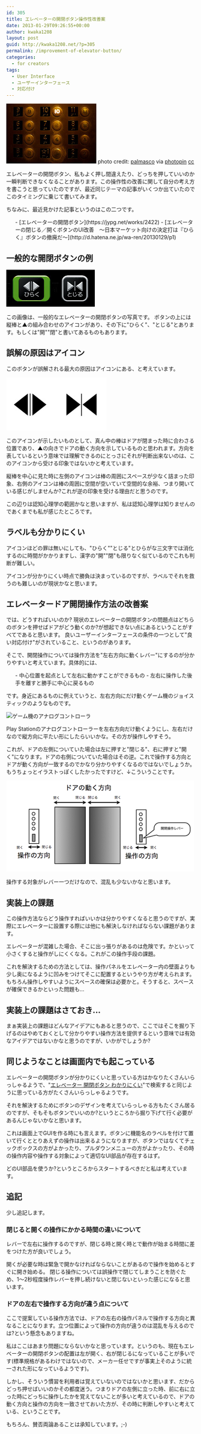 ```yaml
---
id: 305
title: エレベーターの開閉ボタン操作性改善案
date: 2013-01-29T09:26:55+00:00
author: kwaka1208
layout: post
guid: http://kwaka1208.net/?p=305
permalink: /improvement-of-elevator-button/
categories:
  - for creators
tags:
  - User Interface
  - ユーザーインターフェース
  - 対応付け
---
```

![elevator](/assets/images/2013/01/small_338663263.jpg)
photo credit: [palmasco](http://www.flickr.com/photos/palmasco/338663263/) via [photopin](http://photopin.com) [cc](http://creativecommons.org/licenses/by-nc-nd/2.0/)

エレベーターの開閉ボタン、私もよく押し間違えたり、どっちを押していいのか一瞬判断できなくなることがあります。この操作性の改善に関して自分の考え方を書こうと思っていたのですが、最近同じテーマの記事がいくつか出ていたのでこのタイミングに乗じて書いてみます。

ちなみに、最近見かけた記事というのはこの二つです。
<ul>
- [エレベーターの開閉ボタン](https://jypg.net/works/2422)
- [エレベーターの閉じる／開くボタンのUI改善　～日本マーケット向けの決定打は『ひらく』ボタンの撤廃だ～](http://d.hatena.ne.jp/wa-ren/20130129/p1)
</ul>

## 一般的な開閉ボタンの例
![エレベーター開閉ボタン](/assets/images/2013/01/elevator.jpg)

この画像は、一般的なエレベーターの開閉ボタンの写真です。
ボタンの上には縦棒と▲の組み合わせのアイコンがあり、その下に"ひらく"、"とじる"とあります。もしくは"開""閉"と書いてあるものもあります。

## 誤解の原因はアイコン
このボタンが誤解される最大の原因はアイコンにある、と考えています。

![開閉の向き](/assets/images/2013/01/direction.jpg)

このアイコンが示したいものとして、真ん中の棒はドアが閉まった時に合わさる位置であり、▲の向きでドアの動く方向を示しているものと思われます。方向を表しているという意味では理解できるのにとっさにそれが判断出来ないのは、このアイコンから受ける印象ではないかと考えています。

<span class="emphasis">縦棒を中心に見た時に左側のアイコンは棒の周囲にスペースが少なく詰まった印象、右側のアイコンは棒の周囲に空間が空いていて空間的な余裕、つまり開いている感じがしませんか?これが逆の印象を受ける理由だと思うのです。</span>

この辺りは認知心理学の範囲かなと思いますが、私は認知心理学は知りませんのであくまでも私が感じたところです。

## ラベルも分かりにくい
アイコンほどの罪は無いにしても、"ひらく""とじる"とひらがな三文字では消化するのに時間がかかりますし、漢字の"開""閉"も限りなく似ているのでこれも判断が難しい。

アイコンが分かりにくい時点で勝負は決まっているのですが、ラベルでそれを救うのも難しいのが現状かなと思います。

## エレベータードア開閉操作方法の改善案
では、どうすればいいのか?
現状のエレベーターの開閉ボタンの問題点はどちらのボタンを押せばドアがどう動くのか?が想起できない点にあるということがすべてであると思います。
良いユーザーインターフェースの条件の一つとして"良い対応付け"がされていること、というのがあります。

そこで、<span class="emphasis">開閉操作については操作方法を"左右方向に動くレバー"にするのが分かりやすいと考えています。</span>具体的には、

<ul>
- 中心位置を起点として左右に動かすことができるもの
- 左右に操作した後手を離すと勝手に中心に戻るもの
</ul>

です。身近にあるものに例えていうと、左右方向にだけ動くゲーム機のジョイスティックのようなものです。

![ゲーム機のアナログコントローラ](/assets/images/2013/01/PlayStation_3_SIXAXIS_controller-300x210.png)

Play Stationのアナログコントローラーを左右方向だけ動くようにし、左右だけなので縦方向に平たい形にしたらいいかな。その方が操作しやすそう。

これが、ドアの左側についていた場合は左に押すと"閉じる"、右に押すと"開く"になります。ドアの右側についていた場合はその逆。これで操作する方向とドアが動く方向が一致するのでかなり分かりやすくなるのではないでしょうか。
もうちょっとイラストっぽくしたかったですけど、↓こういうことです。

![開閉操作レバー](/assets/images/2013/01/aab5144b87e0251a9d176abf21c1eacb.png)

操作する対象がレバー一つだけなので、混乱も少ないかなと思います。

## 実装上の課題
この操作方法ならどう操作すればいいかは分かりやすくなると思うのですが、実際にエレベーターに設置する際には他にも解決しなければならない課題があります。

エレベーターが混雑した場合、そこに出っ張りがあるのは危険です。かといって小さくすると操作がしにくくなる。これがこの操作手段の課題。

これを解決するための方法としては、操作パネルをエレベーター内の壁面よりも少し奥になるように凹みをつけてそこに配置するというやり方が考えられます。もちろん操作しやすいようにスペースの確保は必要かと。そうすると、スペースが確保できるかといった問題も...

## 実装上の課題はさておき...
まぁ実装上の課題はどんなアイデアにもあると思うので、ここではそこを掘り下げるのはやめておくとして分かりやすい操作方法を提供するという意味では有効なアイデアではないかなと思うのですが、いかがでしょうか?

## 同じようなことは画面内でも起こっている
エレベーターの開閉ボタンが分かりにくいと思っている方はかなりたくさんいらっしゃるようで、"[エレベーター 開閉ボタン わかりにくい](https://www.google.co.jp/search?client=safari&amp;rls=en&amp;q=%E3%82%A8%E3%83%AC%E3%83%99%E3%83%BC%E3%82%BF%E3%83%BC+%E9%96%8B%E9%96%89%E3%83%9C%E3%82%BF%E3%83%B3+%E3%82%8F%E3%81%8B%E3%82%8A%E3%81%AB%E3%81%8F%E3%81%84&amp;ie=UTF-8&amp;oe=UTF-8&amp;redir_esc=&amp;ei=GloHUYPrH43RkgXb9YGoCA)"で検索すると同じように思っている方がたくさんいらっしゃるようです。

それを解決するためにボタンのデザインを考えていらっしゃる方もたくさん居るのですが、そもそもボタンでいいのか?というところから掘り下げて行く必要があるんじゃないかなと思います。

これは画面上でGUIを作る時にも言えます。ボタンに機能名のラベルを付けて置いて行くととりあえずの操作は出来るようになりますが、ボタンではなくてチェックボックスの方がよかったり、プルダウンメニューの方がよかったり、その時の操作内容や操作する対象によって適切なUI部品が存在するはず。

どのUI部品を使うか?というところからスタートするべきだと私は考えています。

## 追記
少し追記します。

### 閉じると開くの操作にかかる時間の違いについて
レバーで左右に操作するのですが、閉じる時と開く時とで動作が始まる時間に差をつけた方が良いでしょう。

開くが必要な時は緊急で開かなければならないことがあるので操作を始めるとすぐに開き始める。
閉じる操作については誤操作で閉じてしまうことを防ぐため、1〜2秒程度操作レバーを押し続けないと閉じないといった感じになると思います。

### ドアの左右で操作する方向が違う点について
ここで提案している操作方法では、ドアの左右の操作パネルで操作する方向と異なることになります。立つ位置によって操作の方向が違うのは混乱を与えるのでは?という懸念もありますね。

私はここはあまり問題にならないかなと思っています。というのも、現在もエレベーターの開閉ボタンの配置は左が開く、右が閉じるになっていることが多いです(標準規格があるわけではないので、メーカー任せですが事実上そのように統一された形になっているようです)。

しかし、そういう慣習を利用者は覚えていないのではないかと思います、だからどっち押せばいいのかその都度迷う。つまりドアの左側に立った時、前に右に立った時にどっちに操作したかを覚えてないことが多いと考えているので、ドアの動く方向と操作の方向を一致させておいた方が、その時に判断しやすいと考えている、ということです。

もちろん、賛否両論あることは承知しています。;-)